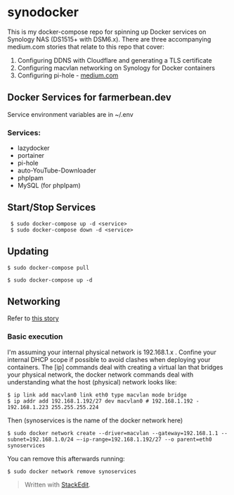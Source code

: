 # synodocker

This is my docker-compose repo for spinning up Docker services on Synology NAS (DS1515+ with DSM6.x). There are three accompanying medium.com stories that relate to this repo that cover:

 1. Configuring DDNS with Cloudflare and generating a TLS certificate
 2. Configuring macvlan networking on Synology for Docker containers
 3. Configuring pi-hole - [medium.com](https://medium.com/@corcoran/installing-pihole-with-docker-on-synology-nas-dsm6-e77f4f0dcb58)

## Docker Services for farmerbean.dev
Service environment  variables are in ~/.env
### Services:
 - lazydocker
 - portainer
 - pi-hole
 - auto-YouTube-Downloader
 - phpIpam
 - MySQL (for phpIpam)
 
## Start/Stop Services
     $ sudo docker-compose up -d <service>
     $ sudo docker-compose down -d <service>

## Updating

    $ sudo docker-compose pull
    
    $ sudo docker-compose up -d  

## Networking  

Refer to [this story](https://medium.com/@corcoran/docker-with-macvlan-networking-on-synology-dsm6-741285a0297d?source=---------4------------------)

### Basic execution
I'm assuming your internal physical network is 192.168.1.x . Confine your internal DHCP scope if possible to avoid clashes when deploying your containers. The [ip] commands  deal with creating a virtual lan that bridges your physical network, the docker network commands deal with understanding what the host (physical) network looks like:

    $ ip link add macvlan0 link eth0 type macvlan mode bridge
    $ ip addr add 192.168.1.192/27 dev macvlan0 # 192.168.1.192 - 192.168.1.223 255.255.255.224

Then (synoservices is the name of the docker network here)

    $ sudo docker network create --driver=macvlan --gateway=192.168.1.1 --subnet=192.168.1.0/24 —-ip-range=192.168.1.192/27 --o parent=eth0 synoservices

You can remove this afterwards running:

    $ sudo docker network remove synoservices

> Written with [StackEdit](https://stackedit.io/).
